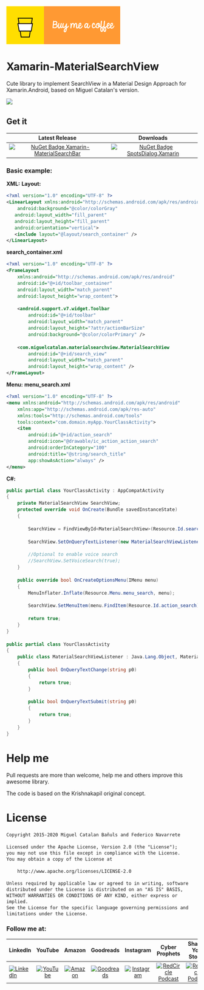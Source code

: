 <a href="https://github.com/sponsors/FANMixco/" target="_blank">
   <img src="https://raw.githubusercontent.com/FANMixco/Xamarin-SearchBar/master/bmc-rezr5vpd.gif" alt="sponsor" />
</a>

# Xamarin-MaterialSearchView
Cute library to implement SearchView in a Material Design Approach for Xamarin.Android, based on Miguel Catalan's version.

![](https://raw.githubusercontent.com/MiguelCatalan/MaterialSearchView/master/art/voice.gif)

## Get it

|Latest Release|Downloads|
|:------------:|:------------:|
|[![NuGet Badge Xamarin-MaterialSearchBar](https://img.shields.io/nuget/v/Xamarin-MaterialSearchView)](https://www.nuget.org/packages/Xamarin-MaterialSearchView/)|[![NuGet Badge SpotsDialog.Xamarin](https://img.shields.io/nuget/dt/Xamarin-MaterialSearchView)](https://www.nuget.org/packages/Xamarin-MaterialSearchView/)|

### **Basic example:**

**XML:**
**Layout:**

```xml
<?xml version="1.0" encoding="UTF-8" ?>
<LinearLayout xmlns:android="http://schemas.android.com/apk/res/android"
	android:background="@color/colorGray"
   android:layout_width="fill_parent"
   android:layout_height="fill_parent"
   android:orientation="vertical">
   <include layout="@layout/search_container" />
</LinearLayout>
```

**search_container.xml**

```xml
<?xml version="1.0" encoding="UTF-8" ?>
<FrameLayout
	xmlns:android="http://schemas.android.com/apk/res/android"
	android:id="@+id/toolbar_container"
	android:layout_width="match_parent"
	android:layout_height="wrap_content">

	<android.support.v7.widget.Toolbar
		android:id="@+id/toolbar"
		android:layout_width="match_parent"
		android:layout_height="?attr/actionBarSize"
		android:background="@color/colorPrimary" />

	<com.miguelcatalan.materialsearchview.MaterialSearchView
		android:id="@+id/search_view"
		android:layout_width="match_parent"
		android:layout_height="wrap_content" />
</FrameLayout>
```

**Menu:**
**menu_search.xml**

```xml
<?xml version="1.0" encoding="UTF-8" ?>
<menu xmlns:android="http://schemas.android.com/apk/res/android"
	xmlns:app="http://schemas.android.com/apk/res-auto"
	xmlns:tools="http://schemas.android.com/tools"
	tools:context="com.domain.myApp.YourClassActivity">
	<item
		android:id="@+id/action_search"
		android:icon="@drawable/ic_action_action_search"
		android:orderInCategory="100"
		android:title="@string/search_title"
		app:showAsAction="always" />
</menu>
```

**C#:**

```csharp
public partial class YourClassActivity : AppCompatActivity
{
	private MaterialSearchView SearchView;
	protected override void OnCreate(Bundle savedInstanceState)
	{

		SearchView = FindViewById<MaterialSearchView>(Resource.Id.search_view);

		SearchView.SetOnQueryTextListener(new MaterialSearchViewListener(this));

		//Optional to enable voice search
		//SearchView.SetVoiceSearch(true);        
	}

	public override bool OnCreateOptionsMenu(IMenu menu)
	{
		MenuInflater.Inflate(Resource.Menu.menu_search, menu);

		SearchView.SetMenuItem(menu.FindItem(Resource.Id.action_search));

		return true;
	}
}

public partial class YourClassActivity
{
	public class MaterialSearchViewListener : Java.Lang.Object, MaterialSearchView.IOnQueryTextListener
	{
		public bool OnQueryTextChange(string p0)
		{
			return true;
		}

		public bool OnQueryTextSubmit(string p0)
		{
			return true;
		}
	}
}
```

# Help me
Pull requests are more than welcome, help me and others improve this awesome library.

The code is based on the Krishnakapil original concept.

# License
	Copyright 2015-2020 Miguel Catalan Bañuls and Federico Navarrete

	Licensed under the Apache License, Version 2.0 (the "License");
	you may not use this file except in compliance with the License.
	You may obtain a copy of the License at

		http://www.apache.org/licenses/LICENSE-2.0

	Unless required by applicable law or agreed to in writing, software
	distributed under the License is distributed on an "AS IS" BASIS,
	WITHOUT WARRANTIES OR CONDITIONS OF ANY KIND, either express or implied.
	See the License for the specific language governing permissions and
	limitations under the License.
	

### Follow me at:

|  LinkedIn  |YouTube|Amazon|Goodreads|Instagram|Cyber Prophets|Sharing Your Stories|
|:----------|:------------:|:------------:|:------------:|:------------:|:------------:|:------------:|
|[![LinkedIn](https://i.sstatic.net/idQWu.png)](https://bit.ly/lfanmixco)|[![YouTube](https://i.sstatic.net/CFPMR.png)](https://youtube.com/c/FedericoNavarrete)|[![Amazon](https://i.sstatic.net/NFOeE.png)](https://www.amazon.com/Federico-Navarrete/e/B08NJTXQRV)|[![Goodreads](https://i.sstatic.net/oBk0g.jpg)](https://www.goodreads.com/author/show/21125413.Federico_Navarrete)|[![Instagram](https://i.sstatic.net/PIfqY.png)](https://www.instagram.com/federico_the_consultant)|[![RedCircle Podcast](https://i.sstatic.net/4XICF.png)](https://redcircle.com/shows/cyber-prophets)|[![RedCircle Podcast](https://i.sstatic.net/4XICF.png)](https://redcircle.com/shows/sharing-your-stories)|

